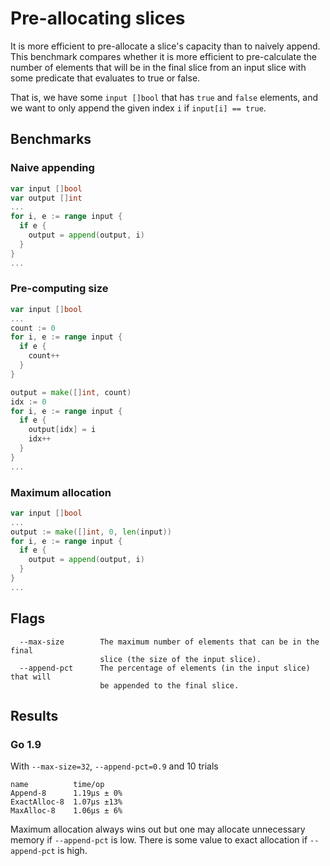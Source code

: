 # Pre-allocating slices

It is more efficient to pre-allocate a slice's capacity than to naively
append. This benchmark compares whether it is more efficient to pre-calculate
the number of elements that will be in the final slice from an input slice
with some predicate that evaluates to true or false.

That is, we have some `input []bool` that has `true` and `false` elements,
and we want to only append the given index `i` if `input[i] == true`.

## Benchmarks

### Naive appending

```go
var input []bool
var output []int
...
for i, e := range input {
  if e {
    output = append(output, i)
  }
}
...
```

### Pre-computing size

```go
var input []bool
...
count := 0
for i, e := range input {
  if e {
    count++
  }
}

output = make([]int, count)
idx := 0
for i, e := range input {
  if e {
    output[idx] = i
    idx++
  }
}
...
```

### Maximum allocation

```go
var input []bool
...
output := make([]int, 0, len(input))
for i, e := range input {
  if e {
    output = append(output, i)
  }
}
...
```

## Flags
```
  --max-size        The maximum number of elements that can be in the final
                    slice (the size of the input slice).
  --append-pct      The percentage of elements (in the input slice) that will
                    be appended to the final slice.
```

## Results

### Go 1.9

With `--max-size=32`, `--append-pct=0.9` and 10 trials
```
name          time/op
Append-8      1.19µs ± 0%
ExactAlloc-8  1.07µs ±13%
MaxAlloc-8    1.06µs ± 6%
```
Maximum allocation always wins out but one may allocate unnecessary memory if
`--append-pct` is low. There is some value to exact allocation if `--append-pct`
is high.
